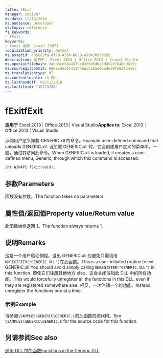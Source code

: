 ```yaml
---
title: fExit
manager: soliver
ms.date: 11/16/2014
ms.audience: Developer
ms.topic: reference
f1_keywords:
- fExit
keywords:
- fexit 函数 [excel 2007]
localization_priority: Normal
ms.assetid: d85685fa-df70-45bb-b629-a9d43b5cb926
description: 适用于： Excel 2013 | Office 2013 | Visual Studio
ms.openlocfilehash: 3abb5cd68a45fbcd16665dbc4d492d764bbd315e
ms.sourcegitcommit: 9d60cd82b5413446e5bc8ace2cd689f683fb41a7
ms.translationtype: MT
ms.contentlocale: zh-CN
ms.lasthandoff: 06/11/2018
ms.locfileid: "19773739"
---
```

# <a name="fexit"></a><span data-ttu-id="1596a-104">fExit</span><span class="sxs-lookup"><span data-stu-id="1596a-104">fExit</span></span>

 <span data-ttu-id="1596a-105">**适用于** Excel 2013 | Office 2013 | Visual Studio</span><span class="sxs-lookup"><span data-stu-id="1596a-105">**Applies to**: Excel 2013 | Office 2013 | Visual Studio</span></span> 
  
<span data-ttu-id="1596a-106">示例用户定义卸载 GENERIC.xll 的命令。</span><span class="sxs-lookup"><span data-stu-id="1596a-106">Example user-defined command that unloads GENERIC.xll.</span></span> <span data-ttu-id="1596a-107">当加载 GENERIC.xll 时，它会创建用户定义的菜单中，一般，通过其访问此命令。</span><span class="sxs-lookup"><span data-stu-id="1596a-107">When GENERIC.xll is loaded, it creates a user-defined menu, Generic, through which this command is accessed.</span></span> 
  
```cs
int WINAPI fExit(void);
```

## <a name="parameters"></a><span data-ttu-id="1596a-108">参数</span><span class="sxs-lookup"><span data-stu-id="1596a-108">Parameters</span></span>

<span data-ttu-id="1596a-109">函数没有参数。</span><span class="sxs-lookup"><span data-stu-id="1596a-109">The function takes no parameters.</span></span>
  
## <a name="property-valuereturn-value"></a><span data-ttu-id="1596a-110">属性值/返回值</span><span class="sxs-lookup"><span data-stu-id="1596a-110">Property value/Return value</span></span>

<span data-ttu-id="1596a-111">此函数始终返回 1。</span><span class="sxs-lookup"><span data-stu-id="1596a-111">The function always returns 1.</span></span>
  
## <a name="remarks"></a><span data-ttu-id="1596a-112">说明</span><span class="sxs-lookup"><span data-stu-id="1596a-112">Remarks</span></span>

<span data-ttu-id="1596a-113">这是一个用户启动例程，退出 GENERIC.xll 应避免只需调用`UNREGISTER("GENERIC.XLL")`在此函数。</span><span class="sxs-lookup"><span data-stu-id="1596a-113">This is a user-initiated routine to exit GENERIC.xll You should avoid simply calling  `UNREGISTER("GENERIC.XLL")` in this function.</span></span> <span data-ttu-id="1596a-114">即使它们注册其他地方 else，这会关闭注销此 DLL 中的所有功能。</span><span class="sxs-lookup"><span data-stu-id="1596a-114">This would forcefully unregister all the functions in this DLL, even if they are registered somewhere else.</span></span> <span data-ttu-id="1596a-115">相反，一次注销一个的功能。</span><span class="sxs-lookup"><span data-stu-id="1596a-115">Instead, unregister the functions one at a time.</span></span> 
  
### <a name="example"></a><span data-ttu-id="1596a-116">示例</span><span class="sxs-lookup"><span data-stu-id="1596a-116">Example</span></span>

<span data-ttu-id="1596a-117">请参阅`\SAMPLES\GENERIC\GENERIC.C`的此函数的源代码。</span><span class="sxs-lookup"><span data-stu-id="1596a-117">See  `\SAMPLES\GENERIC\GENERIC.C` for the source code for this function.</span></span> 
  
## <a name="see-also"></a><span data-ttu-id="1596a-118">另请参阅</span><span class="sxs-lookup"><span data-stu-id="1596a-118">See also</span></span>



[<span data-ttu-id="1596a-119">通用 DLL 中的函数</span><span class="sxs-lookup"><span data-stu-id="1596a-119">Functions in the Generic DLL</span></span>](functions-in-the-generic-dll.md)

